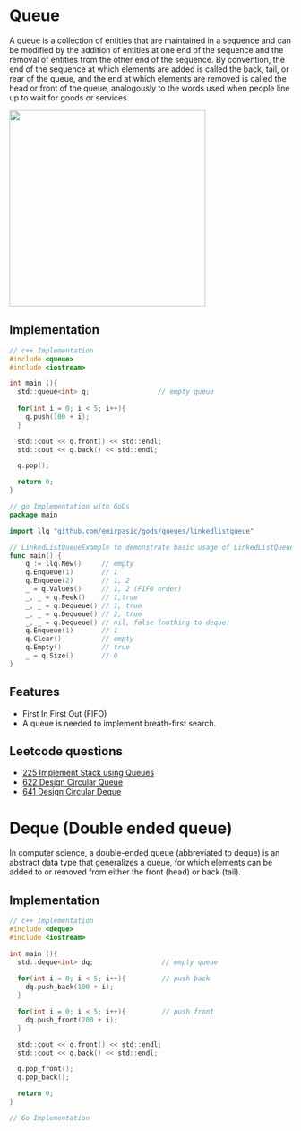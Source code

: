 # Queue

A queue is a collection of entities that are maintained in a sequence and can be modified by the addition of entities at one end of the sequence and the removal of entities from the other end of the sequence. By convention, the end of the sequence at which elements are added is called the back, tail, or rear of the queue, and the end at which elements are removed is called the head or front of the queue, analogously to the words used when people line up to wait for goods or services.

<img src="../assets/queue.png" width="350" />

## Implementation
```c
// c++ Implementation
#include <queue>
#include <iostream>

int main (){
  std::queue<int> q;                 // empty queue
  
  for(int i = 0; i < 5; i++){
    q.push(100 + i);
  }

  std::cout << q.front() << std::endl;
  std::cout << q.back() << std::endl;

  q.pop();

  return 0;
}
```

```go
// go Implementation with GoDs
package main

import llq "github.com/emirpasic/gods/queues/linkedlistqueue"

// LinkedListQueueExample to demonstrate basic usage of LinkedListQueue
func main() {
    q := llq.New()     // empty
    q.Enqueue(1)       // 1
    q.Enqueue(2)       // 1, 2
    _ = q.Values()     // 1, 2 (FIFO order)
    _, _ = q.Peek()    // 1,true
    _, _ = q.Dequeue() // 1, true
    _, _ = q.Dequeue() // 2, true
    _, _ = q.Dequeue() // nil, false (nothing to deque)
    q.Enqueue(1)       // 1
    q.Clear()          // empty
    q.Empty()          // true
    _ = q.Size()       // 0
}
```

## Features
* First In First Out (FIFO)
* A queue is needed to implement breath-first search.

## Leetcode questions
- [225 Implement Stack using Queues](../../leetcode_questions/225_implement_stack_using_queue.md)
- [622 Design Circular Queue](../../leetcode_questions/622_design_circular_queue.md)
- [641 Design Circular Deque](../../leetcode_questions/641_design_circular_deque.md)

# Deque (Double ended queue)

In computer science, a double-ended queue (abbreviated to deque) is an abstract data type that generalizes a queue, for which elements can be added to or removed from either the front (head) or back (tail).

## Implementation

```c
// c++ Implementation
#include <deque>
#include <iostream>

int main (){
  std::deque<int> dq;                 // empty queue
  
  for(int i = 0; i < 5; i++){         // push back
    dq.push_back(100 + i);
  }

  for(int i = 0; i < 5; i++){         // push front
    dq.push_front(200 + i);
  }

  std::cout << q.front() << std::endl;
  std::cout << q.back() << std::endl;

  q.pop_front();
  q.pop_back();

  return 0;
}
```

```go
// Go Implementation

```